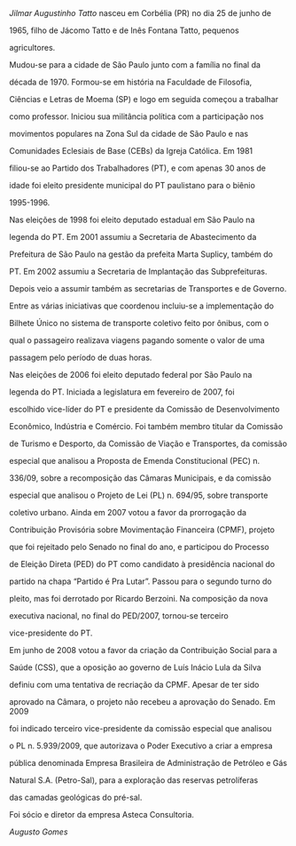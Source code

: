 

 



*Jilmar Augustinho Tatto* nasceu em Corbélia (PR) no dia 25 de junho de

1965, filho de Jácomo Tatto e de Inês Fontana Tatto, pequenos

agricultores.



Mudou-se para a cidade de São Paulo junto com a família no final da

década de 1970. Formou-se em história na Faculdade de Filosofia,

Ciências e Letras de Moema (SP) e logo em seguida começou a trabalhar

como professor. Iniciou sua militância política com a participação nos

movimentos populares na Zona Sul da cidade de São Paulo e nas

Comunidades Eclesiais de Base (CEBs) da Igreja Católica. Em 1981

filiou-se ao Partido dos Trabalhadores (PT), e com apenas 30 anos de

idade foi eleito presidente municipal do PT paulistano para o biênio

1995-1996.



Nas eleições de 1998 foi eleito deputado estadual em São Paulo na

legenda do PT. Em 2001 assumiu a Secretaria de Abastecimento da

Prefeitura de São Paulo na gestão da prefeita Marta Suplicy, também do

PT. Em 2002 assumiu a Secretaria de Implantação das Subprefeituras.

Depois veio a assumir também as secretarias de Transportes e de Governo.

Entre as várias iniciativas que coordenou incluiu-se a implementação do

Bilhete Único no sistema de transporte coletivo feito por ônibus, com o

qual o passageiro realizava viagens pagando somente o valor de uma

passagem pelo período de duas horas.



Nas eleições de 2006 foi eleito deputado federal por São Paulo na

legenda do PT. Iniciada a legislatura em fevereiro de 2007, foi

escolhido vice-líder do PT e presidente da Comissão de Desenvolvimento

Econômico, Indústria e Comércio. Foi também membro titular da Comissão

de Turismo e Desporto, da Comissão de Viação e Transportes, da comissão

especial que analisou a Proposta de Emenda Constitucional (PEC) n.

336/09, sobre a recomposição das Câmaras Municipais, e da comissão

especial que analisou o Projeto de Lei (PL) n. 694/95, sobre transporte

coletivo urbano. Ainda em 2007 votou a favor da prorrogação da

Contribuição Provisória sobre Movimentação Financeira (CPMF), projeto

que foi rejeitado pelo Senado no final do ano, e participou do Processo

de Eleição Direta (PED) do PT como candidato à presidência nacional do

partido na chapa “Partido é Pra Lutar”. Passou para o segundo turno do

pleito, mas foi derrotado por Ricardo Berzoini. Na composição da nova

executiva nacional, no final do PED/2007, tornou-se terceiro

vice-presidente do PT.



Em junho de 2008 votou a favor da criação da Contribuição Social para a

Saúde (CSS), que a oposição ao governo de Luís Inácio Lula da Silva

definiu com uma tentativa de recriação da CPMF. Apesar de ter sido

aprovado na Câmara, o projeto não recebeu a aprovação do Senado. Em 2009

foi indicado terceiro vice-presidente da comissão especial que analisou

o PL n. 5.939/2009, que autorizava o Poder Executivo a criar a empresa

pública denominada Empresa Brasileira de Administração de Petróleo e Gás

Natural S.A. (Petro-Sal), para a exploração das reservas petrolíferas

das camadas geológicas do pré-sal.



Foi sócio e diretor da empresa Asteca Consultoria.



*Augusto Gomes*



 



